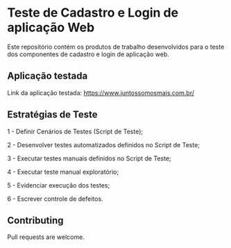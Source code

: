 # Teste de Cadastro e Login de aplicação Web

Este repositório contém os produtos de trabalho desenvolvidos para o teste dos componentes de cadastro e login de aplicação web.

## Aplicação testada

Link da aplicação testada:
<https://www.juntossomosmais.com.br/>

## Estratégias de Teste

1 - Definir Cenários de Testes (Script de Teste);

2 - Desenvolver testes automatizados definidos no Script de Teste;

3 - Executar testes manuais definidos no Script de Teste;

4 - Executar teste manual exploratório;

5 - Evidenciar execução dos testes;

6 - Escrever controle de defeitos.


## Contributing

Pull requests are welcome. 

